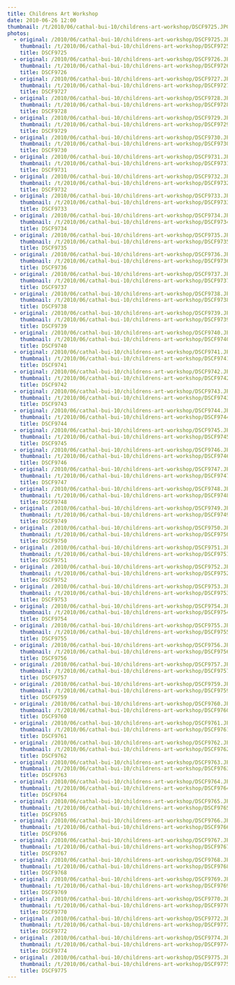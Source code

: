 ```yaml
---
title: Childrens Art Workshop
date: 2010-06-26 12:00
thumbnail: /t/2010/06/cathal-bui-10/childrens-art-workshop/DSCF9725.JPG
photos:
  - original: /2010/06/cathal-bui-10/childrens-art-workshop/DSCF9725.JPG
    thumbnail: /t/2010/06/cathal-bui-10/childrens-art-workshop/DSCF9725.JPG
    title: DSCF9725
  - original: /2010/06/cathal-bui-10/childrens-art-workshop/DSCF9726.JPG
    thumbnail: /t/2010/06/cathal-bui-10/childrens-art-workshop/DSCF9726.JPG
    title: DSCF9726
  - original: /2010/06/cathal-bui-10/childrens-art-workshop/DSCF9727.JPG
    thumbnail: /t/2010/06/cathal-bui-10/childrens-art-workshop/DSCF9727.JPG
    title: DSCF9727
  - original: /2010/06/cathal-bui-10/childrens-art-workshop/DSCF9728.JPG
    thumbnail: /t/2010/06/cathal-bui-10/childrens-art-workshop/DSCF9728.JPG
    title: DSCF9728
  - original: /2010/06/cathal-bui-10/childrens-art-workshop/DSCF9729.JPG
    thumbnail: /t/2010/06/cathal-bui-10/childrens-art-workshop/DSCF9729.JPG
    title: DSCF9729
  - original: /2010/06/cathal-bui-10/childrens-art-workshop/DSCF9730.JPG
    thumbnail: /t/2010/06/cathal-bui-10/childrens-art-workshop/DSCF9730.JPG
    title: DSCF9730
  - original: /2010/06/cathal-bui-10/childrens-art-workshop/DSCF9731.JPG
    thumbnail: /t/2010/06/cathal-bui-10/childrens-art-workshop/DSCF9731.JPG
    title: DSCF9731
  - original: /2010/06/cathal-bui-10/childrens-art-workshop/DSCF9732.JPG
    thumbnail: /t/2010/06/cathal-bui-10/childrens-art-workshop/DSCF9732.JPG
    title: DSCF9732
  - original: /2010/06/cathal-bui-10/childrens-art-workshop/DSCF9733.JPG
    thumbnail: /t/2010/06/cathal-bui-10/childrens-art-workshop/DSCF9733.JPG
    title: DSCF9733
  - original: /2010/06/cathal-bui-10/childrens-art-workshop/DSCF9734.JPG
    thumbnail: /t/2010/06/cathal-bui-10/childrens-art-workshop/DSCF9734.JPG
    title: DSCF9734
  - original: /2010/06/cathal-bui-10/childrens-art-workshop/DSCF9735.JPG
    thumbnail: /t/2010/06/cathal-bui-10/childrens-art-workshop/DSCF9735.JPG
    title: DSCF9735
  - original: /2010/06/cathal-bui-10/childrens-art-workshop/DSCF9736.JPG
    thumbnail: /t/2010/06/cathal-bui-10/childrens-art-workshop/DSCF9736.JPG
    title: DSCF9736
  - original: /2010/06/cathal-bui-10/childrens-art-workshop/DSCF9737.JPG
    thumbnail: /t/2010/06/cathal-bui-10/childrens-art-workshop/DSCF9737.JPG
    title: DSCF9737
  - original: /2010/06/cathal-bui-10/childrens-art-workshop/DSCF9738.JPG
    thumbnail: /t/2010/06/cathal-bui-10/childrens-art-workshop/DSCF9738.JPG
    title: DSCF9738
  - original: /2010/06/cathal-bui-10/childrens-art-workshop/DSCF9739.JPG
    thumbnail: /t/2010/06/cathal-bui-10/childrens-art-workshop/DSCF9739.JPG
    title: DSCF9739
  - original: /2010/06/cathal-bui-10/childrens-art-workshop/DSCF9740.JPG
    thumbnail: /t/2010/06/cathal-bui-10/childrens-art-workshop/DSCF9740.JPG
    title: DSCF9740
  - original: /2010/06/cathal-bui-10/childrens-art-workshop/DSCF9741.JPG
    thumbnail: /t/2010/06/cathal-bui-10/childrens-art-workshop/DSCF9741.JPG
    title: DSCF9741
  - original: /2010/06/cathal-bui-10/childrens-art-workshop/DSCF9742.JPG
    thumbnail: /t/2010/06/cathal-bui-10/childrens-art-workshop/DSCF9742.JPG
    title: DSCF9742
  - original: /2010/06/cathal-bui-10/childrens-art-workshop/DSCF9743.JPG
    thumbnail: /t/2010/06/cathal-bui-10/childrens-art-workshop/DSCF9743.JPG
    title: DSCF9743
  - original: /2010/06/cathal-bui-10/childrens-art-workshop/DSCF9744.JPG
    thumbnail: /t/2010/06/cathal-bui-10/childrens-art-workshop/DSCF9744.JPG
    title: DSCF9744
  - original: /2010/06/cathal-bui-10/childrens-art-workshop/DSCF9745.JPG
    thumbnail: /t/2010/06/cathal-bui-10/childrens-art-workshop/DSCF9745.JPG
    title: DSCF9745
  - original: /2010/06/cathal-bui-10/childrens-art-workshop/DSCF9746.JPG
    thumbnail: /t/2010/06/cathal-bui-10/childrens-art-workshop/DSCF9746.JPG
    title: DSCF9746
  - original: /2010/06/cathal-bui-10/childrens-art-workshop/DSCF9747.JPG
    thumbnail: /t/2010/06/cathal-bui-10/childrens-art-workshop/DSCF9747.JPG
    title: DSCF9747
  - original: /2010/06/cathal-bui-10/childrens-art-workshop/DSCF9748.JPG
    thumbnail: /t/2010/06/cathal-bui-10/childrens-art-workshop/DSCF9748.JPG
    title: DSCF9748
  - original: /2010/06/cathal-bui-10/childrens-art-workshop/DSCF9749.JPG
    thumbnail: /t/2010/06/cathal-bui-10/childrens-art-workshop/DSCF9749.JPG
    title: DSCF9749
  - original: /2010/06/cathal-bui-10/childrens-art-workshop/DSCF9750.JPG
    thumbnail: /t/2010/06/cathal-bui-10/childrens-art-workshop/DSCF9750.JPG
    title: DSCF9750
  - original: /2010/06/cathal-bui-10/childrens-art-workshop/DSCF9751.JPG
    thumbnail: /t/2010/06/cathal-bui-10/childrens-art-workshop/DSCF9751.JPG
    title: DSCF9751
  - original: /2010/06/cathal-bui-10/childrens-art-workshop/DSCF9752.JPG
    thumbnail: /t/2010/06/cathal-bui-10/childrens-art-workshop/DSCF9752.JPG
    title: DSCF9752
  - original: /2010/06/cathal-bui-10/childrens-art-workshop/DSCF9753.JPG
    thumbnail: /t/2010/06/cathal-bui-10/childrens-art-workshop/DSCF9753.JPG
    title: DSCF9753
  - original: /2010/06/cathal-bui-10/childrens-art-workshop/DSCF9754.JPG
    thumbnail: /t/2010/06/cathal-bui-10/childrens-art-workshop/DSCF9754.JPG
    title: DSCF9754
  - original: /2010/06/cathal-bui-10/childrens-art-workshop/DSCF9755.JPG
    thumbnail: /t/2010/06/cathal-bui-10/childrens-art-workshop/DSCF9755.JPG
    title: DSCF9755
  - original: /2010/06/cathal-bui-10/childrens-art-workshop/DSCF9756.JPG
    thumbnail: /t/2010/06/cathal-bui-10/childrens-art-workshop/DSCF9756.JPG
    title: DSCF9756
  - original: /2010/06/cathal-bui-10/childrens-art-workshop/DSCF9757.JPG
    thumbnail: /t/2010/06/cathal-bui-10/childrens-art-workshop/DSCF9757.JPG
    title: DSCF9757
  - original: /2010/06/cathal-bui-10/childrens-art-workshop/DSCF9759.JPG
    thumbnail: /t/2010/06/cathal-bui-10/childrens-art-workshop/DSCF9759.JPG
    title: DSCF9759
  - original: /2010/06/cathal-bui-10/childrens-art-workshop/DSCF9760.JPG
    thumbnail: /t/2010/06/cathal-bui-10/childrens-art-workshop/DSCF9760.JPG
    title: DSCF9760
  - original: /2010/06/cathal-bui-10/childrens-art-workshop/DSCF9761.JPG
    thumbnail: /t/2010/06/cathal-bui-10/childrens-art-workshop/DSCF9761.JPG
    title: DSCF9761
  - original: /2010/06/cathal-bui-10/childrens-art-workshop/DSCF9762.JPG
    thumbnail: /t/2010/06/cathal-bui-10/childrens-art-workshop/DSCF9762.JPG
    title: DSCF9762
  - original: /2010/06/cathal-bui-10/childrens-art-workshop/DSCF9763.JPG
    thumbnail: /t/2010/06/cathal-bui-10/childrens-art-workshop/DSCF9763.JPG
    title: DSCF9763
  - original: /2010/06/cathal-bui-10/childrens-art-workshop/DSCF9764.JPG
    thumbnail: /t/2010/06/cathal-bui-10/childrens-art-workshop/DSCF9764.JPG
    title: DSCF9764
  - original: /2010/06/cathal-bui-10/childrens-art-workshop/DSCF9765.JPG
    thumbnail: /t/2010/06/cathal-bui-10/childrens-art-workshop/DSCF9765.JPG
    title: DSCF9765
  - original: /2010/06/cathal-bui-10/childrens-art-workshop/DSCF9766.JPG
    thumbnail: /t/2010/06/cathal-bui-10/childrens-art-workshop/DSCF9766.JPG
    title: DSCF9766
  - original: /2010/06/cathal-bui-10/childrens-art-workshop/DSCF9767.JPG
    thumbnail: /t/2010/06/cathal-bui-10/childrens-art-workshop/DSCF9767.JPG
    title: DSCF9767
  - original: /2010/06/cathal-bui-10/childrens-art-workshop/DSCF9768.JPG
    thumbnail: /t/2010/06/cathal-bui-10/childrens-art-workshop/DSCF9768.JPG
    title: DSCF9768
  - original: /2010/06/cathal-bui-10/childrens-art-workshop/DSCF9769.JPG
    thumbnail: /t/2010/06/cathal-bui-10/childrens-art-workshop/DSCF9769.JPG
    title: DSCF9769
  - original: /2010/06/cathal-bui-10/childrens-art-workshop/DSCF9770.JPG
    thumbnail: /t/2010/06/cathal-bui-10/childrens-art-workshop/DSCF9770.JPG
    title: DSCF9770
  - original: /2010/06/cathal-bui-10/childrens-art-workshop/DSCF9772.JPG
    thumbnail: /t/2010/06/cathal-bui-10/childrens-art-workshop/DSCF9772.JPG
    title: DSCF9772
  - original: /2010/06/cathal-bui-10/childrens-art-workshop/DSCF9774.JPG
    thumbnail: /t/2010/06/cathal-bui-10/childrens-art-workshop/DSCF9774.JPG
    title: DSCF9774
  - original: /2010/06/cathal-bui-10/childrens-art-workshop/DSCF9775.JPG
    thumbnail: /t/2010/06/cathal-bui-10/childrens-art-workshop/DSCF9775.JPG
    title: DSCF9775
---
```

